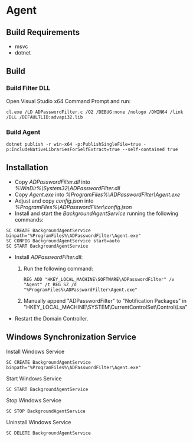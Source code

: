 # Agent

## Build Requirements

- msvc
- dotnet

## Build

### Build Filter DLL
Open Visual Studio x64 Command Prompt and run:
```batch
cl.exe /LD ADPasswordFilter.c /O2 /DEBUG:none /nologo /DWIN64 /link /DLL /DEFAULTLIB:advapi32.lib
```

### Build Agent
```batch
dotnet publish -r win-x64 -p:PublishSingleFile=true -p:IncludeNativeLibrariesForSelfExtract=true --self-contained true
```

## Installation

- Copy _ADPasswordFilter.dll_ into _%WinDir%\System32\ADPasswordFilter.dll_
- Copy _Agent.exe_ into _%ProgramFiles%\ADPasswordFilter\Agent.exe_
- Adjust and copy _config.json_ into _%ProgramFiles%\ADPasswordFilter\config.json_
- Install and start the _BackgroundAgentService_ running the following commands:
```
SC CREATE BackgroundAgentService binpath="%ProgramFiles%\ADPasswordFilter\Agent.exe"
SC CONFIG BackgroundAgentService start=auto
SC START BackgroundAgentService
```
- Install _ADPasswordFilter.dll_:
    1. Run the following command:
        ```
        REG ADD "HKEY_LOCAL_MACHINE\SOFTWARE\ADPasswordFilter" /v "Agent" /t REG_SZ /d "%ProgramFiles%\ADPasswordFilter\Agent.exe"
        ```
    2. Manually append "ADPasswordFilter" to "Notification Packages" in "HKEY_LOCAL_MACHINE\SYSTEM\CurrentControlSet\Control\Lsa"

- Restart the Domain Controller.

## Windows Synchronization Service

Install Windows Service
```batch
SC CREATE BackgroundAgentService binpath="%ProgramFiles%\ADPasswordFilter\Agent.exe"
```

Start Windows Service
```batch
SC START BackgroundAgentService
```

Stop Windows Service
```batch
SC STOP BackgroundAgentService
```

Uninstall Windows Service
```batch
SC DELETE BackgroundAgentService
```

